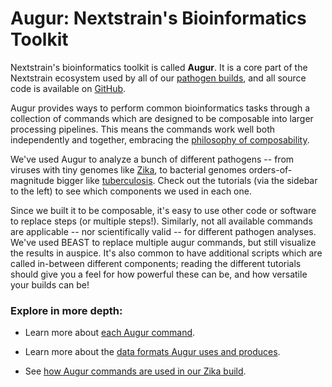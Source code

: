 # Augur: Nextstrain's Bioinformatics Toolkit

Nextstrain's bioinformatics toolkit is called __Augur__.
It is a core part of the Nextstrain ecosystem used by all of our [pathogen builds](../../tutorials/index), and all source code is available on [GitHub](https://github.com/nextstrain/augur).

Augur provides ways to perform common bioinformatics tasks through a collection of commands which are designed to be composable into larger processing pipelines.
This means the commands work well both independently and together, embracing the [philosophy of composability](https://en.wikipedia.org/wiki/Composability).


We've used Augur to analyze a bunch of different pathogens -- from viruses with tiny genomes like [Zika](../../tutorials/zika), to bacterial genomes orders-of-magnitude bigger like [tuberculosis](https://docs.nextstrain.org/projects/augur/en/stable/tutorials/tb_tutorial.html).
Check out the tutorials (via the sidebar to the left) to see which components we used in each one.

Since we built it to be composable, it's easy to use other code or software to replace steps (or multiple steps!).
Similarly, not all available commands are applicable -- nor scientifically valid -- for different pathogen analyses.
We've used BEAST to replace multiple augur commands, but still visualize the results in auspice.
It's also common to have additional scripts which are called in-between different components; reading the different tutorials should give you a feel for how powerful these can be, and how versatile your builds can be!


### Explore in more depth:

* Learn more about [each Augur command](https://docs.nextstrain.org/projects/augur/en/stable/usage/cli/cli.html).

* Learn more about the [data formats Augur uses and produces](../../reference/formats/data-formats).

* See [how Augur commands are used in our Zika build](../../tutorials/zika).


